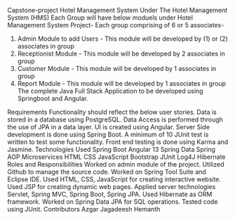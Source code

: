 Capstone-project
Hotel Management System
Under The Hotel Management System (HMS) Each Group will have below moduels under Hotel Management System Project- Each group comprising of 6 or 5 associates- 
1. Admin Module to add Users - This module will be developed by (1) or (2) associates in group
2. Receptionist Module - This module will be developed by 2 associates in group 
3. Customer Module - This module will be developed by 1 associates in group 
4. Report Module - This module will be developed by 1 associates in group The complete Java Full Stack Application to be developed using Springboot and Angular.

Requirements
Functionality should reflect the below user stories.
Data is stored in a database using PostgreSQL.
Data Access is performed through the use of JPA in a data layer.
UI is created using Angular.
Server Side development is done using Spring Boot.
A minimum of 10 JUnit test is written to test some functionality.
Front end testing is done using Karma and Jasmine.
Technologies Used
Spring Boot
Angular 13
Spring Data
Spring AOP
Microservices
HTML
CSS
JavaScript
Bootstrap
JUnit
Log4J
Hibernate
Roles and Responsibilities
Worked on admin module of the project.
Utilized Github to manage the source code.
Worked on Spring Tool Suite and Eclipse IDE.
Used HTML, CSS, JavaScript for creating interactive website.
Used JSP for creating dynamic web pages.
Applied server technologies Servlet, Spring MVC, Spring Boot, Spring JPA.
Used Hibernate as ORM framework.
Worked on Spring Data JPA for SQL operations.
Tested code using JUnit.
Contributors
Azgar
Jagadeesh
Hemanth
